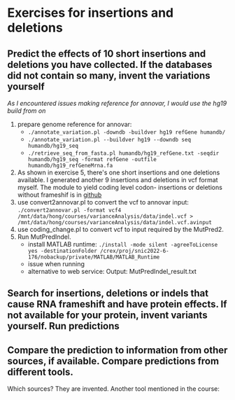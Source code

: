# Exercises for insertions and deletions

## Predict the effects of 10 short insertions and deletions you have collected. If the databases did not contain so many, invent the variations yourself

*As I encountered issues making reference for annovar, I would use the hg19 build from on*

1. prepare genome reference for annovar:
    - `./annotate_variation.pl -downdb -buildver hg19 refGene humandb/`
    - `./annotate_variation.pl --buildver hg19 --downdb seq humandb/hg19_seq`
    - `./retrieve_seq_from_fasta.pl humandb/hg19_refGene.txt -seqdir humandb/hg19_seq -format refGene -outfile humandb/hg19_refGeneMrna.fa`
2. As shown in exercise 5, there's one short insertions and one deletions available. I generated another 9 insertions and deletions in vcf format myself. The module to yield coding level codon- insertions or deletions without frameshif is in [github](https://github.com/brainfo/indelsCreater)
3. use convert2annovar.pl to convert the vcf to annovar input:  `./convert2annovar.pl -format vcf4 /mnt/data/hong/courses/varianceAnalysis/data/indel.vcf > /mnt/data/hong/courses/varianceAnalysis/data/indel.vcf.avinput`
4. use coding_change.pl to convert vcf to input required by the MutPred2.
5. Run MutPredIndel.
    - install MATLAB runtime: `./install -mode silent -agreeToLicense yes -destinationFolder /crex/proj/snic2022-6-176/nobackup/private/MATLAB/MATLAB_Runtime`
    - issue when running
    - alternative to web service: 
Output: MutPredIndel_result.txt

## Search for insertions, deletions or indels that cause RNA frameshift and have protein effects. If not available for your protein, invent variants yourself. Run predictions

## Compare the prediction to information from other sources, if available. Compare predictions from different tools.

Which sources? They are invented.
Another tool mentioned in the course: 
